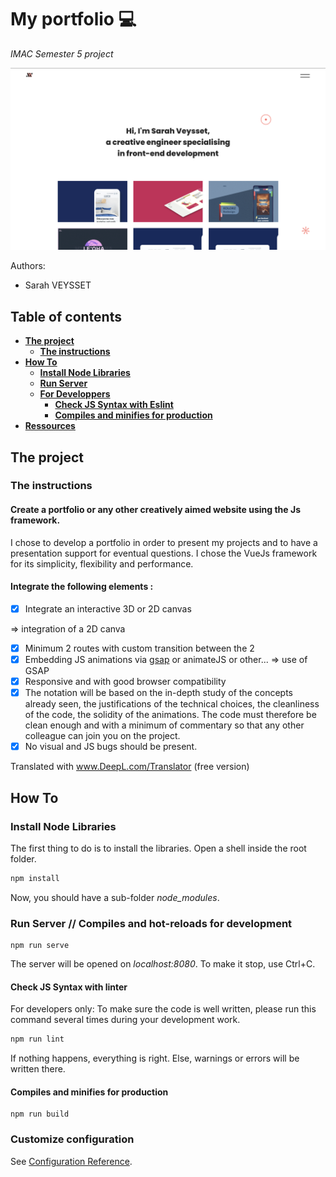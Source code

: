 # My portfolio 💻

*IMAC Semester 5 project*

![portfolio-home-screen](src/assets/portfolio-home-screen.png)

Authors:
- Sarah VEYSSET

## Table of contents

* [**The project**](#the-project)
    + [**The instructions**](#the-instructions)
* [**How To**](#how-to)
    + [**Install Node Libraries**](#install-node-libraries)
    + [**Run Server**](#run-server)
    + [**For Developpers**](#for-developpers)
        - [**Check JS Syntax with Eslint**](#check-js-syntax-with-eslint)
        - [**Compiles and minifies for production**](#compiles-and-minifies-for-production)
* [**Ressources**](#ressources)

## The project

### The instructions

#### Create a portfolio or any other creatively aimed website using the Js framework.

I chose to develop a portfolio in order to present my projects and to have a presentation support for eventual questions. I chose the VueJs framework for its simplicity, flexibility and performance.

#### Integrate the following elements :

- [x] Integrate an interactive 3D or 2D canvas

=> integration of a 2D canva

- [x] Minimum 2 routes with custom transition between the 2
- [x] Embedding JS animations via [gsap](https://greensock.com/gsap/) or animateJS or other... => use of GSAP
- [x] Responsive and with good browser compatibility
- [x] The notation will be based on the in-depth study of the concepts already seen, the justifications of the technical choices, the cleanliness of the code, the solidity of the animations. The code must therefore be clean enough and with a minimum of commentary so that any other colleague can join you on the project.
- [x] No visual and JS bugs should be present.

Translated with www.DeepL.com/Translator (free version)

## How To

### Install Node Libraries

The first thing to do is to install the libraries.
Open a shell inside the root folder.

```bash
npm install
```

Now, you should have a sub-folder *node_modules*.

### Run Server // Compiles and hot-reloads for development

```
npm run serve
```

The server will be opened on *localhost:8080*.
To make it stop, use Ctrl+C.


#### Check JS Syntax with linter

For developers only: To make sure the code is well written, please run this command several times during your development work.

```bash
npm run lint
```

If nothing happens, everything is right. Else, warnings or errors will be written there.

#### Compiles and minifies for production
```
npm run build
```

### Customize configuration
See [Configuration Reference](https://cli.vuejs.org/config/).
